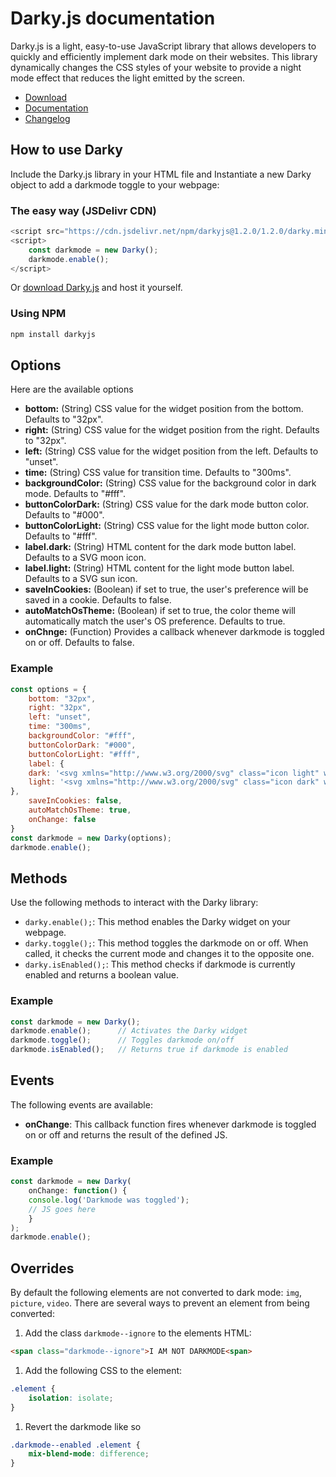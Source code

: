 # Darky.js documentation

Darky.js is a light, easy-to-use JavaScript library that allows developers to quickly and efficiently implement dark mode on their websites. This library dynamically changes the CSS styles of your website to provide a night mode effect that reduces the light emitted by the screen.

* [Download](https://darky.app/)
* [Documentation](https://darky.app/#docs)
* [Changelog](https://darky.app/#changelog)

## How to use Darky

Include the Darky.js library in your HTML file and Instantiate a new Darky object to add a darkmode toggle to your webpage:

### The easy way (JSDelivr CDN)
```js
<script src="https://cdn.jsdelivr.net/npm/darkyjs@1.2.0/1.2.0/darky.min.js"></script>
<script>
    const darkmode = new Darky();
    darkmode.enable();
</script>
```

Or [download Darky.js]([https://darky.app/]) and host it yourself.

### Using NPM
```bash
npm install darkyjs
```

## Options

Here are the available options

* **bottom:** (String) CSS value for the widget position from the bottom. Defaults to "32px".
* **right:** (String) CSS value for the widget position from the right. Defaults to "32px".
* **left:** (String) CSS value for the widget position from the left. Defaults to "unset".
* **time:** (String) CSS value for transition time. Defaults to "300ms".
* **backgroundColor:** (String) CSS value for the background color in dark mode. Defaults to "#fff".
* **buttonColorDark:** (String) CSS value for the dark mode button color. Defaults to "#000".
* **buttonColorLight:** (String) CSS value for the light mode button color. Defaults to "#fff".
* **label.dark:** (String) HTML content for the dark mode button label. Defaults to a SVG moon icon.
* **label.light:** (String) HTML content for the light mode button label. Defaults to a SVG sun icon.
* **saveInCookies:** (Boolean) if set to true, the user's preference will be saved in a cookie. Defaults to false.
* **autoMatchOsTheme:** (Boolean) if set to true, the color theme will automatically match the user's OS preference. Defaults to true.
* **onChnge:** (Function) Provides a callback whenever darkmode is toggled on or off. Defaults to false.

### Example

```js
const options = {
    bottom: "32px",
    right: "32px",
    left: "unset",
    time: "300ms",
    backgroundColor: "#fff",
    buttonColorDark: "#000",
    buttonColorLight: "#fff",
    label: {
    dark: '<svg xmlns="http://www.w3.org/2000/svg" class="icon light" width="24" height="24" viewBox="0 0 24 24" stroke-width="2" stroke="currentColor" fill="none" stroke-linecap="round" stroke-linejoin="round"><path stroke="none" d="M0 0h24v24H0z" fill="none"></path><path d="M14.828 14.828a4 4 0 1 0 -5.656 -5.656a4 4 0 0 0 5.656 5.656z"></path><path d="M6.343 17.657l-1.414 1.414"></path><path d="M6.343 6.343l-1.414 -1.414"></path><path d="M17.657 6.343l1.414 -1.414"></path><path d="M17.657 17.657l1.414 1.414"></path><path d="M4 12h-2"></path><path d="M12 4v-2"></path><path d="M20 12h2"></path><path d="M12 20v2"></path></svg>',
    light: '<svg xmlns="http://www.w3.org/2000/svg" class="icon dark" width="24" height="24" viewBox="0 0 24 24" stroke-width="2" stroke="currentColor" fill="none" stroke-linecap="round" stroke-linejoin="round"><path stroke="none" d="M0 0h24v24H0z" fill="none"></path><path d="M12 3c.132 0 .263 0 .393 0a7.5 7.5 0 0 0 7.92 12.446a9 9 0 1 1 -8.313 -12.454z"></path></svg>',
},
    saveInCookies: false,
    autoMatchOsTheme: true,
    onChange: false
}
const darkmode = new Darky(options);
darkmode.enable();
```

## Methods

Use the following methods to interact with the Darky library:

* `darky.enable();`: This method enables the Darky widget on your webpage.
* `darky.toggle();`: This method toggles the darkmode on or off. When called, it checks the current mode and changes it to the opposite one.
* `darky.isEnabled();`: This method checks if darkmode is currently enabled and returns a boolean value.

### Example

```js
const darkmode = new Darky();
darkmode.enable();      // Activates the Darky widget
darkmode.toggle();      // Toggles darkmode on/off
darkmode.isEnabled();   // Returns true if darkmode is enabled
```

## Events

The following events are available:

* **onChange**: This callback function fires whenever darkmode is toggled on or off and returns the result of the defined JS.

### Example

```js
const darkmode = new Darky(
    onChange: function() {
    console.log('Darkmode was toggled');
    // JS goes here
    }
);
darkmode.enable();
```

## Overrides

By default the following elements are not converted to dark mode: `img`, `picture`, `video`. There are several ways to prevent an element from being converted:

1. Add the class `darkmode--ignore` to the elements HTML:

```html
<span class="darkmode--ignore">I AM NOT DARKMODE<span>
```

1. Add the following CSS to the element:

```css
.element {
    isolation: isolate;
}
```

1. Revert the darkmode like so

```css
.darkmode--enabled .element {
    mix-blend-mode: difference;
}
```
